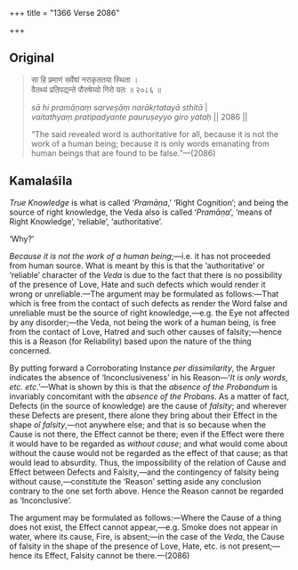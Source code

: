 +++
title = "1366 Verse 2086"

+++
## Original 
>
> सा हि प्रमाणं सर्वेषां नराकृततया स्थिता ।  
> वैतथ्यं प्रतिपद्यन्ते पौरुषेय्यो गिरो यतः ॥ २०८६ ॥ 
>
> *sā hi pramāṇaṃ sarveṣāṃ narākṛtatayā sthitā* \|  
> *vaitathyaṃ pratipadyante pauruṣeyyo giro yataḥ* \|\| 2086 \|\| 
>
> “The said revealed word is authoritative for all, because it is not the work of a human being; because it is only words emanating from human beings that are found to be false.”—(2086)



## Kamalaśīla

*True Knowledge* is what is called ‘*Pramāṇa*,’ ‘Right Cognition’; and being the source of right knowledge, the Veda also is called ‘*Pramāṇa*’, ‘means of Right Knowledge’, ‘reliable’, ‘authoritative’.

‘Why?’

*Because it is not the work of a human being*;—i.e. it has not proceeded from human source. What is meant by this is that the ‘authoritative’ or ‘reliable’ character of the *Veda* is due to the fact that there is no possibility of the presence of Love, Hate and such defects which would render it wrong or unreliable.—The argument may be formulated as follows:—That which is free from the contact of such defects as render the Word false and unreliable must be the source of right knowledge,—e.g. the Eye not affected by any disorder;—the Veda, not being the work of a human being, is free from the contact of Love, Hatred and such other causes of falsity;—hence this is a Reason (for Reliability) based upon the nature of the thing concerned.

By putting forward a Corroborating Instance *per dissimilarity*, the Arguer indicates the absence of ‘Inconclusiveness’ in his Reason—‘*It is only words*, *etc. etc*.’—What is shown by this is that the *absence of the Probandum* is invariably concomitant with the *absence of the Probans*. As a matter of fact, Defects (in the source of knowledge) are the cause of *falsity*; and wherever these Defects are present, there alone they bring about their Effect in the shape *oî falsity*,—not anywhere else; and that is so because when the Cause is not there, the Effect cannot be there; even if the Effect were there it would have to be regarded as *without cause*; and what would come about without the cause would not be regarded as the effect of that cause; as that would lead to absurdity. Thus, the impossibility of the relation of Cause and Effect between Defects and Falsity,—and the contingency of falsity being without cause,—constitute the ‘Reason’ setting aside any conclusion contrary to the one set forth above. Hence the Reason cannot be regarded as ‘Inconclusive’.

The argument may be formulated as follows:—Where the Cause of a thing does not exist, the Effect cannot appear,—e.g. Smoke does not appear in water, where its cause, Fire, is absent;—in the case of the *Veda*, the Cause of falsity in the shape of the presence of Love, Hate, etc. is not present;—hence its Effect, Falsity cannot be there.—(2086)


